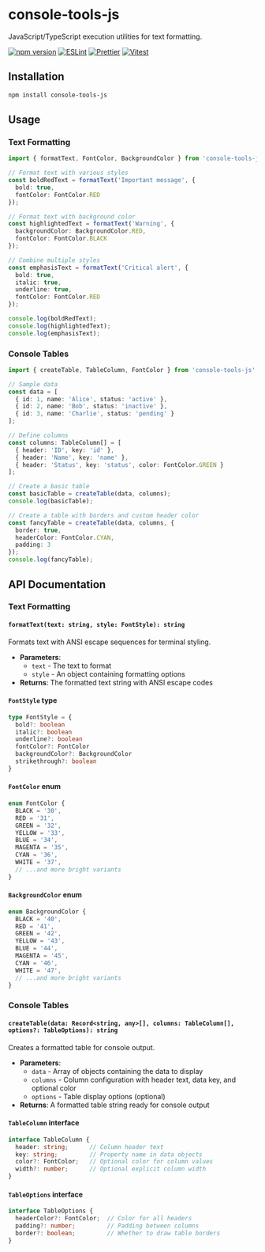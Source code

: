 # console-tools-js

JavaScript/TypeScript execution utilities for text formatting.

[![npm version](https://img.shields.io/npm/v/console-tools-js.svg?style=flat&logo=npm)](https://www.npmjs.com/package/console-tools-js)
[![ESLint](https://img.shields.io/badge/-ESLint-4B32C3?style=flat&logo=eslint&logoColor=white)](config/eslint/README.md)
[![Prettier](https://img.shields.io/badge/-Prettier-FF69B4?style=flat&logo=prettier&logoColor=white)](config/prettier/README.md)
[![Vitest](https://img.shields.io/badge/-Vitest-6E40C9?style=flat&logo=vitest&logoColor=white)](config/vitest/README.md)

## Installation

```bash
npm install console-tools-js
```

## Usage

### Text Formatting

```typescript
import { formatText, FontColor, BackgroundColor } from 'console-tools-js';

// Format text with various styles
const boldRedText = formatText('Important message', { 
  bold: true, 
  fontColor: FontColor.RED 
});

// Format text with background color
const highlightedText = formatText('Warning', {
  backgroundColor: BackgroundColor.RED,
  fontColor: FontColor.BLACK
});

// Combine multiple styles
const emphasisText = formatText('Critical alert', {
  bold: true,
  italic: true,
  underline: true,
  fontColor: FontColor.RED
});

console.log(boldRedText);
console.log(highlightedText);
console.log(emphasisText);
```

### Console Tables

```typescript
import { createTable, TableColumn, FontColor } from 'console-tools-js';

// Sample data
const data = [
  { id: 1, name: 'Alice', status: 'active' },
  { id: 2, name: 'Bob', status: 'inactive' },
  { id: 3, name: 'Charlie', status: 'pending' }
];

// Define columns
const columns: TableColumn[] = [
  { header: 'ID', key: 'id' },
  { header: 'Name', key: 'name' },
  { header: 'Status', key: 'status', color: FontColor.GREEN }
];

// Create a basic table
const basicTable = createTable(data, columns);
console.log(basicTable);

// Create a table with borders and custom header color
const fancyTable = createTable(data, columns, {
  border: true,
  headerColor: FontColor.CYAN,
  padding: 3
});
console.log(fancyTable);
```

## API Documentation

### Text Formatting

#### `formatText(text: string, style: FontStyle): string`

Formats text with ANSI escape sequences for terminal styling.

- **Parameters**:
  - `text` - The text to format
  - `style` - An object containing formatting options
- **Returns**: The formatted text string with ANSI escape codes

#### `FontStyle` type

```typescript
type FontStyle = {
  bold?: boolean
  italic?: boolean
  underline?: boolean
  fontColor?: FontColor
  backgroundColor?: BackgroundColor
  strikethrough?: boolean
}
```

#### `FontColor` enum

```typescript
enum FontColor {
  BLACK = '30',
  RED = '31',
  GREEN = '32',
  YELLOW = '33',
  BLUE = '34',
  MAGENTA = '35',
  CYAN = '36',
  WHITE = '37',
  // ...and more bright variants
}
```

#### `BackgroundColor` enum

```typescript
enum BackgroundColor {
  BLACK = '40',
  RED = '41',
  GREEN = '42',
  YELLOW = '43',
  BLUE = '44',
  MAGENTA = '45',
  CYAN = '46',
  WHITE = '47',
  // ...and more bright variants
}
```

### Console Tables

#### `createTable(data: Record<string, any>[], columns: TableColumn[], options?: TableOptions): string`

Creates a formatted table for console output.

- **Parameters**:
  - `data` - Array of objects containing the data to display
  - `columns` - Column configuration with header text, data key, and optional color
  - `options` - Table display options (optional)
- **Returns**: A formatted table string ready for console output

#### `TableColumn` interface

```typescript
interface TableColumn {
  header: string;      // Column header text
  key: string;         // Property name in data objects
  color?: FontColor;   // Optional color for column values
  width?: number;      // Optional explicit column width
}
```

#### `TableOptions` interface

```typescript
interface TableOptions {
  headerColor?: FontColor;  // Color for all headers
  padding?: number;         // Padding between columns
  border?: boolean;         // Whether to draw table borders
}
```
